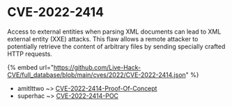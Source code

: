 # CVE-2022-2414

Access to external entities when parsing XML documents can lead to XML external entity (XXE) attacks. This flaw allows a remote attacker to potentially retrieve the content of arbitrary files by sending specially crafted HTTP requests.

{% embed url="https://github.com/Live-Hack-CVE/full_database/blob/main/cves/2022/CVE-2022-2414.json" %}


* amitlttwo ~> [CVE-2022-2414-Proof-Of-Concept](https://www.alice-snow.ru/2022/database/cve-2022-2414/cve-2022-2414-proof-of-concept-amitlttwo)
* superhac ~> [CVE-2022-2414-POC](https://www.alice-snow.ru/2022/database/cve-2022-2414/cve-2022-2414-poc-superhac)